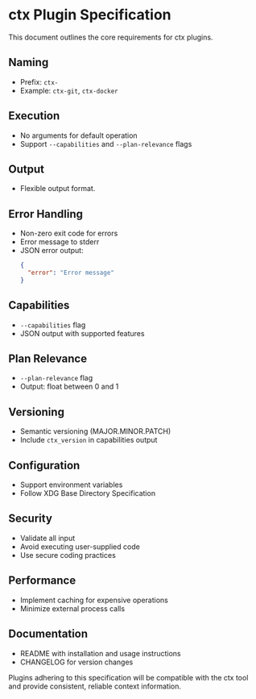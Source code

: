 # ctx Plugin Specification

This document outlines the core requirements for ctx plugins.

## Naming
- Prefix: `ctx-`
- Example: `ctx-git`, `ctx-docker`

## Execution
- No arguments for default operation
- Support `--capabilities` and `--plan-relevance` flags

## Output
- Flexible output format.

## Error Handling
- Non-zero exit code for errors
- Error message to stderr
- JSON error output:
  ```json
  {
    "error": "Error message"
  }
  ```

## Capabilities
- `--capabilities` flag
- JSON output with supported features

## Plan Relevance
- `--plan-relevance` flag
- Output: float between 0 and 1

## Versioning
- Semantic versioning (MAJOR.MINOR.PATCH)
- Include `ctx_version` in capabilities output

## Configuration
- Support environment variables
- Follow XDG Base Directory Specification

## Security
- Validate all input
- Avoid executing user-supplied code
- Use secure coding practices

## Performance
- Implement caching for expensive operations
- Minimize external process calls

## Documentation
- README with installation and usage instructions
- CHANGELOG for version changes

Plugins adhering to this specification will be compatible with the ctx tool and provide consistent, reliable context information.
